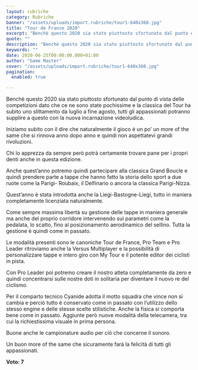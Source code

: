 ```yaml
---
layout: rubriche
category: Rubriche
banner: "/assets/uploads/import.rubriche/tour1-640x360.jpg"
title: "Tour de France 2020"
excerpt: "Benchè questo 2020 sia stato piuttosto sfortunato dal punto di vista delle competizioni dato che ce ne sono state pochissime e la classica del Tour ha subito uno slittamento da luglio a fine agosto, tutti gli appassionati potranno supplire a questo con la nuova incarnazione videoludica. Iniziamo subito con il dire che naturalmente il gioco [&hellip"
quote: ""
description: "Benchè questo 2020 sia stato piuttosto sfortunato dal punto di vista delle competizioni dato che ce ne sono state pochissime e la classica del Tour ha subito uno slittamento da luglio a fine agosto, tutti gli appassionati potranno supplire a questo con la nuova incarnazione videoludica. Iniziamo subito con il dire che naturalmente il gioco [&hellip"
keywords: ""
date: 2020-06-25T00:00:00.000+01:00
author: "Game Master"
cover: "/assets/uploads/import.rubriche/tour1-640x360.jpg"
pagination:
  enabled: true

---
```


Benchè questo 2020 sia stato piuttosto sfortunato dal punto di vista delle competizioni dato che ce ne sono state pochissime e la classica del Tour ha subito uno slittamento da luglio a fine agosto, tutti gli appassionati potranno supplire a questo con la nuova incarnazione videoludica.

Iniziamo subito con il dire che naturalmente il gioco è un po’ un more of the same che si rinnova anno dopo anno e quindi non aspettatevi grandi rivoluzioni.

Chi lo apprezza da sempre però potrà certamente trovare pane per i propri denti anche in questa edizione.

Anche quest’anno potremo quindi partecipare alla classica Grand Boucle e quindi prendere parte a tappe che hanno fatto la storia dello sport a due ruote come la Parigi- Roubaix, il Delfinario o ancora la classica Parigi-Nizza.

Quest’anno è stata introdotta anche la Liegi-Bastogne-Liegi, tutto in maniera completamente licenziata naturalmente.

Come sempre massima libertà su gestione delle tappe in maniera generale ma anche del proprio corridore intervenendo sui parametri come la pedalata, lo scatto, fino al posizionamento aerodinamico del sellino. Tutta la gestione è quindi come in passato.

Le modalità presenti sono le canoniche Tour de France, Pro Team e Pro Leader ritroviamo anche la Versus Multiplayer e la possibilità di personalizzare tappe e intero giro con My Tour e il potente editor dei ciclisti in pista.

Con Pro Leader poi potremo creare il nostro atleta completamente da zero e quindi concentrarsi sulle nostre doti in solitaria per diventare il nuovo re del ciclismo.

Per il comparto tecnico Cyanide adotta il motto squadra che vince non si cambia e perciò tutto è conservato come in passato con l’utilizzo dello stesso engine e delle stesse scelte stilistiche. Anche la fisica si comporta bene come in passato. Aggiunte però nuove modalità della telecamera, tra cui la richiestissima visuale in prima persona.

Buone anche le campionature audio per ciò che concerne il sonoro.

Un buon more of the same che sicuramente farà la felicità di tutti gli appassionati.

**Voto: 7**